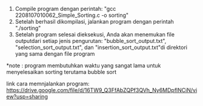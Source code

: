 1. Compile program dengan perintah:
      "gcc 2208107010062_Simple_Sorting.c -o sorting"
2. Setelah berhasil dikompilasi, jalankan program dengan perintah 
      "./sorting"
3. Setelah program selesai dieksekusi, Anda akan menemukan file outputdari setiap jenis pengurutan: "bubble_sort_output.txt",
   "selection_sort_output.txt", dan "insertion_sort_output.txt"di direktori yang sama dengan file program

*note : program membutuhkan waktu yang sangat lama untuk menyelesaikan sorting terutama bubble sort


link cara memnjalankan program:
https://drive.google.com/file/d/16TW9_Q3FfAbZQPf3QVh_Ny6MDpflNCiN/view?usp=sharing
